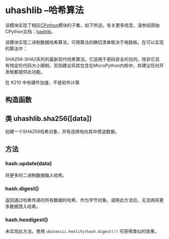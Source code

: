 uhashlib –哈希算法
====


该模块实现了相应[CPython](http://docs.micropython.org/en/latest/reference/glossary.html#term-cpython)模块的子集，如下所述。有关更多信息，请参阅原始CPython文档：[hashlib](https://docs.python.org/3.5/library/hashlib.html#module-hashlib)。

该模块实现二进制数据哈希算法。可用算法的确切清单取决于电路板。在可以实现的算法中：

SHA256-SHA2系列的最新现代哈希算法。它适用于密码安全的目的。除非它具有特定的代码大小限制，否则建议将其包含在MicroPython内核中，并建议任何开发板都提供此功能。

在 K210 中有硬件加速，不是软件计算

## 构造函数

## 类 uhashlib.sha256([data])

创建一个SHA256哈希对象，并有选择地向其中馈送数据。


## 方法

### hash.update(data)

将更多的二进制数据输入哈希。

### hash.digest()

返回通过哈希传递的所有数据的哈希，作为字节对象。调用此方法后，无法再将更多数据馈入哈希。

### hash.hexdigest()

未实现此方法。使用 `ubinascii.hexlify(hash.digest())` 可获得类似的效果。


